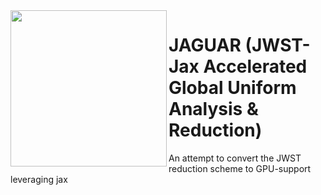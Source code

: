 <img align="left" src="https://github.com/user-attachments/assets/e46dec4b-9038-4829-8ff1-21dbca3dfe28" width="250" height="250" /> 

# JAGUAR (JWST-Jax Accelerated Global Uniform Analysis & Reduction)


An attempt to convert the JWST reduction scheme to GPU-support leveraging jax
